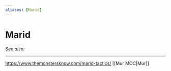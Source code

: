 ```yaml
---
aliases: [Marid]
---
```

# Marid
*See also:* 
___
https://www.themonstersknow.com/marid-tactics/
[[Mur MOC|Mur]]